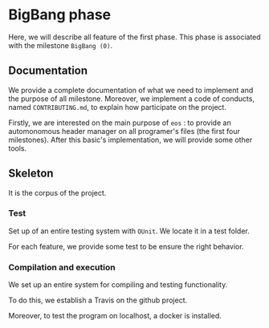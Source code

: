 # BigBang phase

Here, we will describe all feature of the first phase. This phase is associated with the milestone `BigBang (0)`.

## Documentation

We provide a complete documentation of what we need to implement and the purpose of all milestone.
Moreover, we implement a code of conducts, named `CONTRIBUTING.md`, to explain how participate on the project.

Firstly, we are interested on the main purpose of `eos` : to provide an automonomous header manager on all programer's files (the first four milestones).
After this basic's implementation, we will provide some other tools.

## Skeleton

It is the corpus of the project.

### Test

Set up of an entire testing system with `OUnit`. We locate it in a test folder.

For each feature, we provide some test to be ensure the right behavior.

### Compilation and execution

We set up an entire system for compiling and testing functionality.

To do this, we establish a Travis on the github project.

Moreover, to test the program on localhost, a docker is installed.